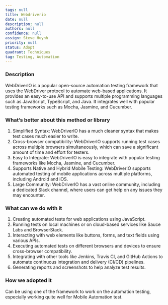 ```yaml
---
tags: null
title: Webdriverio
date: null
description: null
authors: null
confidence: null
assign: Steve Huynh
priority: null
status: Adopt
quadrant: Techniques
tag: Testing, Automation
---
```


<!-- table_of_contents fc4435a9-fd57-4b59-825e-acd20809a379 -->

### Description
WebDriverIO is a popular open-source automation testing framework that uses the WebDriver protocol to automate web-based applications. It provides an easy-to-use API and supports multiple programming languages such as JavaScript, TypeScript, and Java. It integrates well with popular testing frameworks such as Mocha, Jasmine, and Cucumber.

### What’s better about this method or library
1. Simplified Syntax: WebDriverIO has a much cleaner syntax that makes test cases much easier to write.
1. Cross-browser compatibility: WebDriverIO supports running test cases across multiple browsers simultaneously, which can save a significant amount of time and effort for testers.
1. Easy to Integrate: WebDriverIO is easy to integrate with popular testing frameworks like Mocha, Jasmine, and Cucumber.
1. Supports Native and Hybrid Mobile Testing: WebDriverIO supports automated testing of mobile applications across multiple platforms, including Android and iOS.
1. Large Community: WebDriverIO has a vast online community, including a dedicated Slack channel, where users can get help on any issues they may encounter.

### What can we do with it
1. Creating automated tests for web applications using JavaScript.
1. Running tests on local machines or on cloud-based services like Sauce Labs and BrowserStack.
1. Interacting with web elements like buttons, forms, and text fields using various APIs.
1. Executing automated tests on different browsers and devices to ensure cross-browser compatibility.
1. Integrating with other tools like Jenkins, Travis CI, and GitHub Actions to automate continuous integration and delivery (CI/CD) pipelines.
1. Generating reports and screenshots to help analyze test results.

### How we adopted it
Can be using one of the framework to work on the automation testing, especially working quite well for Mobile Automation test.

<!-- child_database d645bd48-f325-4ac1-a6a5-b6bd8fa63afb -->
